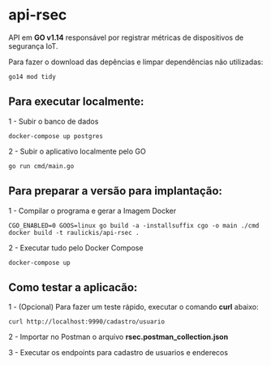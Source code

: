 # api-rsec

API em **GO v1.14** responsável por registrar métricas de dispositivos de segurança IoT.


Para fazer o download das depências e limpar dependências não utilizadas:

``` 
go14 mod tidy
```

## Para executar localmente:
 
1 - Subir o banco de dados
```
docker-compose up postgres
```

2 - Subir o aplicativo localmente pelo GO

```
go run cmd/main.go
```

## Para preparar a versão para implantação:
 
1 - Compilar o programa e gerar a Imagem Docker
```
CGO_ENABLED=0 GOOS=linux go build -a -installsuffix cgo -o main ./cmd
docker build -t raulickis/api-rsec .
```

2 - Executar tudo pelo Docker Compose

```
docker-compose up
```

## Como testar a aplicacão:

1 - (Opcional) Para fazer um teste rápido, executar o comando **curl** abaixo:
```
curl http://localhost:9990/cadastro/usuario
```

2 - Importar no Postman o arquivo **rsec.postman_collection.json**

3 - Executar os endpoints para cadastro de usuarios e enderecos


